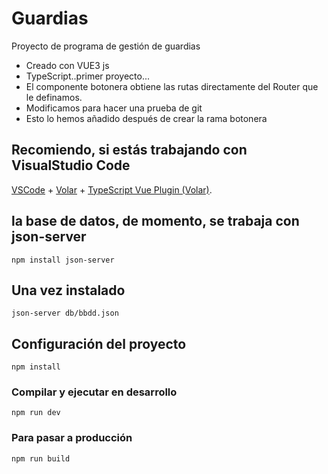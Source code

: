 # Guardias

Proyecto de programa de gestión de guardias

- Creado con VUE3 js
- TypeScript..primer proyecto...
- El componente botonera obtiene las rutas directamente del Router que le definamos.
- Modificamos para hacer una prueba de git
- Esto lo hemos añadido después de crear la rama botonera


## Recomiendo, si estás trabajando con VisualStudio Code

[VSCode](https://code.visualstudio.com/) + [Volar](https://marketplace.visualstudio.com/items?itemName=Vue.volar)  + [TypeScript Vue Plugin (Volar)](https://marketplace.visualstudio.com/items?itemName=Vue.vscode-typescript-vue-plugin).

## la base de datos, de momento, se trabaja con json-server

```
npm install json-server
```
## Una vez instalado
```
json-server db/bbdd.json
```

## Configuración del proyecto

```
npm install

```

### Compilar y ejecutar en desarrollo

```
npm run dev
```

### Para pasar a producción

```
npm run build
```
